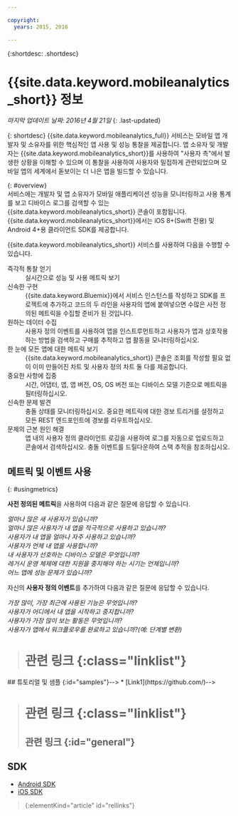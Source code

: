 ```yaml
---

copyright:
  years: 2015, 2016

---
```

{:shortdesc: .shortdesc}

# {{site.data.keyword.mobileanalytics_short}} 정보  
*마지막 업데이트 날짜: 2016년 4월 21일*
{: .last-updated}

{: shortdesc}
{{site.data.keyword.mobileanalytics_full}} 서비스는 모바일 앱 개발자 및 소유자를 위한 핵심적인 앱 사용 및 성능 통찰을 제공합니다. 앱 소유자 및 개발자는 {{site.data.keyword.mobileanalytics_short}}를 사용하여 "사용자 측"에서 발생한 상황을 이해할 수 있으며 이 통찰을 사용하여 사용자와 밀접하게 관련되었으며 모바일 앱의 세계에서 돋보이는 더 나은 앱을 빌드할 수 있습니다. 

{: #overview}  
서비스에는 개발자 및 앱 소유자가 모바일 애플리케이션 성능을 모니터링하고 사용 통계를 보고 디바이스 로그를 검색할 수 있는 {{site.data.keyword.mobileanalytics_short}} 콘솔이 포함됩니다. {{site.data.keyword.mobileanalytics_short}}에서는 iOS 8+(Swift 전용) 및 Android 4+용 클라이언트 SDK를 제공합니다.

<!-- Mobile Analytics Server SDKs - set of server SDKs to protect resources that are-->
<!--hosted on {{site.data.keyword.Bluemix_notm}}. Currently supported runtimes are-->
<!--Node.js and Java for Liberty.-->

{{site.data.keyword.mobileanalytics_short}} 서비스를 사용하여 다음을 수행할 수 있습니다.
<!-- and includes the following capabilities: -->
<!-- * Near real-time analytics for client activity. Exp -->
<!--* Network latency analytics. GA only -->
<!-- * Client log search and download. Exp -->
<!--* Server log search and download. GA only -->
<!-- Crash and stack trace search. Exp -->

<dl>
	<dt>즉각적 통찰 얻기</dt>
		<dd>실시간으로 성능 및 사용 메트릭 보기</dd>
	<dt>신속한 구현</dt>
		<dd>{{site.data.keyword.Bluemix}}에서 서비스 인스턴스를 작성하고 SDK를 프로젝트에 추가하고 코드의 두 라인을 사용자의 앱에 붙여넣으면 수많은 사전 정의된 메트릭을 수집할 준비가 된 것입니다.</dd>
	<dt>원하는 데이터 수집</dt>
		<dd>사용자 정의 이벤트를 사용하여 앱을 인스트루먼트하고 사용자가 앱과 상호작용하는 방법을 검색하고 구매를 추적하고 앱 활동을 모니터링하십시오.  
</dd>
<dt>한 눈에 모든 앱에 대한 메트릭 보기</dt>
	<dd>{{site.data.keyword.mobileanalytics_short}} 콘솔은 조회를 작성할 필요 없이 이미 만들어진 차트 및 사용자 정의 차트 둘 다를 제공합니다.</dd>
<dt>중요한 사항에 집중</dt>
	<dd>시간, 어댑터, 앱, 앱 버전, OS, OS 버전 또는 디바이스 모델 기준으로 메트릭을 필터링하십시오.</dd>
<dt>신속한 문제 발견</dt>
	<dd>충돌 상태를 모니터링하십시오. 중요한 메트릭에 대한 경보 트리거를 설정하고 모든 REST 엔드포인트에 경보를 라우트하십시오. </dd>
<dt>문제의 근본 원인 해결</dt>
	<dd>앱 내의 사용자 정의 클라이언트 로깅을 사용하여 로그를 자동으로 업로드하고 콘솔에서 검색하십시오. 충돌 이벤트를 드릴다운하여 스택 추적을 참조하십시오.</dd>
</dl>
 

## 메트릭 및 이벤트 사용
{: #usingmetrics}

**사전 정의된 메트릭**을 사용하여 다음과 같은 질문에 응답할 수 있습니다.

*얼마나 많은 새 사용자가 있습니까?*  
*얼마나 많은 사용자가 내 앱을 적극적으로 사용하고 있습니까?*  
*사용자가 내 앱을 얼마나 자주 사용하고 있습니까?*  
*사용자가 언제 내 앱을 사용합니까?*  
*내 사용자가 선호하는 디바이스 모델은 무엇입니까?*  
*레거시 운영 체제에 대한 지원을 중지해야 하는 시기는 언제입니까?*  
*어느 앱에 성능 문제가 있습니까?*  

자신의 **사용자 정의 이벤트**를 추가하여 다음과 같은 질문에 응답할 수 있습니다.  

*가장 많이, 가장 최근에 사용된 기능은 무엇입니까?*  
*사용자가 어디에서 내 앱을 시작하고 중지합니까?*  
*사용자가 가장 많이 보는 활동은 무엇입니까?*  
*사용자가 앱에서 워크플로우를 완료하고 있습니까?(예: 단계별 변환)*  

<!--Client-side logs and usage data are gathered automatically and sent to the Mobile Analytics -->
<!-- service on demand. Developers and -->
<!-- administrators can use the {{site.data.keyword.mobileanalytics_short}} service dashboard to view data that -->
<!-- is gathered by the client SDK. -->

<!--## Data visualization
{: data-visualization}

All data that is collected by the analytics service can be visualized through the {{site.data.keyword.mobileanalytics_short}} dashboard which is accessible from your {{site.data.keyword.Bluemix_notm}} dashboard by clicking your IBM {{site.data.keyword.mobileanalytics_short}} service tile instance. You can also create custom charts, based on data that is collected by the analytics service in the dashboard. In addition to an at-a-glance view of your mobile analytics, the analytics feature includes the capability to perform a raw search against client logs, captured client crash data, and any extra data that you explicitly provide through client API function calls that feed into the {{site.data.keyword.mobileanalytics_short}} service. -->

># 관련 링크 {:class="linklist"}
<!-->## 튜토리얼 및 샘플 {:id="samples"}-->
<!-->* [Link1](https://github.com/)-->
>
># 관련 링크 {:class="linklist"}
>## 관련 링크 {:id="general"}
## SDK
<!-- Links to SDK download and SDK Developer Guide -->
* [Android SDK](https://github.com/ibm-bluemix-mobile-services/bms-clientsdk-android-core )  
* [iOS SDK](https://github.com/ibm-bluemix-mobile-services/bms-clientsdk-swift-core)  
>
>{:elementKind="article" id="rellinks"}
